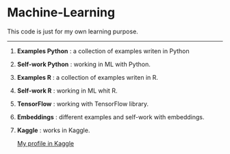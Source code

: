 # Machine-Learning
This code is just for my own learning purpose.

***

1. **Examples Python** : a collection of examples writen in Python

2. **Self-work Python** : working in ML with Python.

3. **Examples R** : a collection of examples writen in R.

4. **Self-work R** : working in ML whit R.

5. **TensorFlow** : working with TensorFlow library.

6. **Embeddings** : different examples and self-work with embeddings.

7. **Kaggle** : works in Kaggle.

   [My profile in Kaggle](https://www.kaggle.com/mgijon)